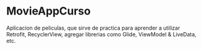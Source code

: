 # MovieAppCurso
Aplicacion de peliculas, que sirve de practica para aprender a utilizar Retrofit, RecyclerView, agregar librerias como Glide, ViewModel &amp; LiveData, etc.
